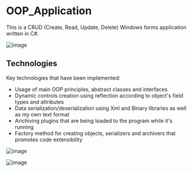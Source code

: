 # OOP_Application
This is a CRUD (Create, Read, Update, Delete) Windows forms application written in C#.

![image](https://github.com/HaidukEvgen/OOP_Application/assets/92396956/4a6c2afa-4a80-4a63-8e21-23b1ae1e04a0)

## Technologies
Key technologies that have been implemented:
* Usage of main OOP principles, abstract classes and interfaces
* Dynamic controls creation using reflection according to object's field types and attributes
* Data serialization/deserialization using Xml and Binary libraries as well as my own text format
* Arichiving plugins that are being loaded to the program while it's running
* Factory method for creating objects, serializers and archivers that promotes code extensibility

![image](https://github.com/HaidukEvgen/OOP_Application/assets/92396956/2b00d369-a99e-42e2-a616-6b0703f36e98)

![image](https://github.com/HaidukEvgen/OOP_Application/assets/92396956/c99c10a7-3ce4-4b99-9ea2-dfe55bb7f278)
